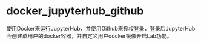 # docker_jupyterhub_github
使用Docker来运行JupyterHub，并使用Github来授权登录，登录后JupyterHub会创建单用户的docker容器，并自定义用户docker镜像开启Lab功能。
